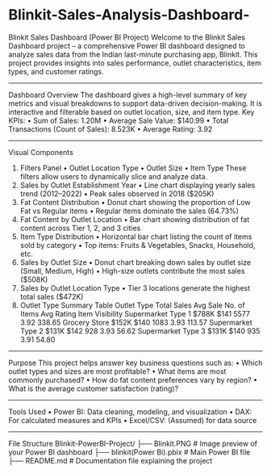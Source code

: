 # Blinkit-Sales-Analysis-Dashboard-
Blinkit Sales Dashboard (Power BI Project)
Welcome to the Blinkit Sales Dashboard project – a comprehensive Power BI dashboard designed to analyze sales data from the Indian last-minute purchasing app, Blinkit. This project provides insights into sales performance, outlet characteristics, item types, and customer ratings.
________________________________________
Dashboard Overview
The dashboard gives a high-level summary of key metrics and visual breakdowns to support data-driven decision-making. It is interactive and filterable based on outlet location, size, and item type.
Key KPIs:
•	Sum of Sales: 1.20M
•	Average Sale Value: $140.99
•	Total Transactions (Count of Sales): 8.523K
•	Average Rating: 3.92
________________________________________
Visual Components
1. Filters Panel
•	Outlet Location Type
•	Outlet Size
•	Item Type
These filters allow users to dynamically slice and analyze data.
2. Sales by Outlet Establishment Year
•	Line chart displaying yearly sales trend (2012–2022)
•	Peak sales observed in 2018 ($205K)
3. Fat Content Distribution
•	Donut chart showing the proportion of Low Fat vs Regular items
•	Regular items dominate the sales (64.73%)
4. Fat Content by Outlet Location
•	Bar chart showing distribution of fat content across Tier 1, 2, and 3 cities
5. Item Type Distribution
•	Horizontal bar chart listing the count of items sold by category
•	Top items: Fruits & Vegetables, Snacks, Household, etc.
6. Sales by Outlet Size
•	Donut chart breaking down sales by outlet size (Small, Medium, High)
•	High-size outlets contribute the most sales ($508K)
7. Sales by Outlet Location Type
•	Tier 3 locations generate the highest total sales ($472K)
8. Outlet Type Summary Table
Outlet Type	Total Sales	Avg Sale	No. of Items	Avg Rating	Item Visibility
Supermarket Type 1	$788K	$141	5577	3.92	338.65
Grocery Store	$152K	$140	1083	3.93	113.57
Supermarket Type 2	$131K	$142	928	3.93	56.62
Supermarket Type 3	$131K	$140	935	3.91	54.80
________________________________________
Purpose
This project helps answer key business questions such as:
•	Which outlet types and sizes are most profitable?
•	What items are most commonly purchased?
•	How do fat content preferences vary by region?
•	What is the average customer satisfaction (rating)?
________________________________________
 Tools Used
•	Power BI: Data cleaning, modeling, and visualization
•	DAX: For calculated measures and KPIs
•	Excel/CSV: (Assumed) for data source
________________________________________
File Structure
Blinkit-PowerBI-Project/
├── Blinkit.PNG          # Image preview of your Power BI dashboard
├── blinkit(Power Bi).pbix      # Main Power BI file
├── README.md                         # Documentation file explaining the project
